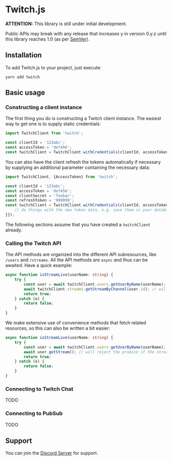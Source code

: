 # Twitch.js
__ATTENTION:__ This library is still under initial development.

Public APIs may break with any release that increases y in version 0.y.z until this library reaches 1.0 (as per [SemVer](http://semver.org/#spec-item-4)).

## Installation

To add Twitch.js to your project, just execute:
	
	yarn add twitch
	
## Basic usage

### Constructing a client instance

The first thing you do is constructing a Twitch client instance. The easiest way to get one is to supply static credentials:

```typescript
import TwitchClient from 'twitch';

const clientId = '123abc';
const accessToken = 'def456';
const twitchClient = TwitchClient.withCredentials(clientId, accessToken);
```

You can also have the client refresh the tokens automatically if necessary by supplying an additional parameter containing the necessary data:

```typescript
import TwitchClient, {AccessToken} from 'twitch';

const clientId = '123abc';
const accessToken = 'def456';
const clientSecret = 'foobar';
const refreshToken = '999999';
const twitchClient = TwitchClient.withCredentials(clientId, accessToken, {clientSecret, refreshToken, onRefresh: (token: AccessToken) => {
	// do things with the new token data, e.g. save them in your database
}});
```

The following sections assume that you have created a `twitchClient` already.

### Calling the Twitch API

The API methods are organized into the different API subresources, like `/users` and `/streams`. All the API methods are `async` and thus can be awaited. Have a quick example:

```typescript
async function isStreamLive(userName: string) {
	try {
		const user = await twitchClient.users.getUserByName(userName);
		await twitchClient.streams.getStreamByChannel(user.id); // will reject the promise if the stream is not live
		return true;
	} catch (e) {
		return false;
	}
}
```

We make extensive use of convenience methods that fetch related resources, so this can also be written a bit easier:

```typescript
async function isStreamLive(userName: string) {
	try {
		const user = await twitchClient.users.getUserByName(userName);
		await user.getStream(); // will reject the promise if the stream is not live
		return true;
	} catch (e) {
		return false;
	}
}
```

### Connecting to Twitch Chat

TODO

### Connecting to PubSub

TODO

## Support
You can join the [Discord Server](https://discord.gg/b9ZqMfz) for support.
